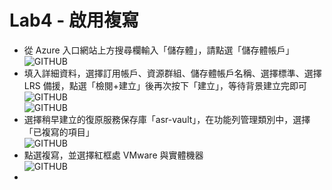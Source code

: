 # Lab4 - 啟用複寫

- 從 Azure 入口網站上方搜尋欄輸入「儲存體」，請點選「儲存體帳戶」<br>
  ![GITHUB](https://github.com/BrianHsing/Azure-Migrate/blob/master/vmware-asr/images/storage-1.png "storage-1")<br>
- 填入詳細資料，選擇訂用帳戶、資源群組、儲存體帳戶名稱、選擇標準、選擇 LRS 備援，點選「檢閱+建立」後再次按下「建立」，等待背景建立完即可<br>
  ![GITHUB](https://github.com/BrianHsing/Azure-Migrate/blob/master/vmware-asr/images/storage-2.png "storage-2")<br>
  ![GITHUB](https://github.com/BrianHsing/Azure-Migrate/blob/master/vmware-asr/images/storage-3.png "storage-3")<br>
- 選擇稍早建立的復原服務保存庫「asr-vault」，在功能列管理類別中，選擇「已複寫的項目」<br>
  ![GITHUB](https://github.com/BrianHsing/Azure-Migrate/blob/master/vmware-asr/images/replicate-1.png "replicate-1")<br>
- 點選複寫，並選擇紅框處 VMware 與實體機器<br>
  ![GITHUB](https://github.com/BrianHsing/Azure-Migrate/blob/master/vmware-asr/images/replicate-2.png "replicate-2")<br>
- 
